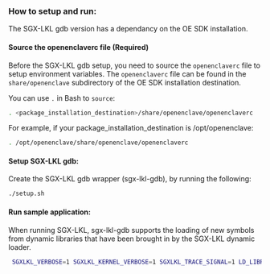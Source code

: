 ### How to setup and run:
The SGX-LKL gdb version has a dependancy on the OE SDK installation.

#### Source the openenclaverc file (Required)

Before the SGX-LKL gdb setup, you need to source the `openenclaverc` file to setup environment variables. The `openenclaverc` file can be found in the `share/openenclave` subdirectory of the OE SDK installation destination. 

You can use `.` in Bash to `source`:

```bash
. <package_installation_destination>/share/openenclave/openenclaverc
```

For example, if your package_installation_destination is /opt/openenclave:

```bash
. /opt/openenclave/share/openenclave/openenclaverc
```

#### Setup SGX-LKL gdb:

Create the SGX-LKL gdb wrapper (sgx-lkl-gdb), by running the following:

```bash
./setup.sh
```

#### Run sample application:

When running SGX-LKL, sgx-lkl-gdb supports the loading of new symbols from dynamic libraries that have been brought in by the SGX-LKL dynamic loader.

```bash
 SGXLKL_VERBOSE=1 SGXLKL_KERNEL_VERBOSE=1 SGXLKL_TRACE_SIGNAL=1 LD_LIBRARY_PATH=/app:$LD_LIBRARY_PATH ./tools/gdb/sgx-lkl-gdb --args build/sgx-lkl-run-oe --hw-debug samples/basic/dynamic_loading/sgxlkl-disk.img /app/dynsymbols
```
